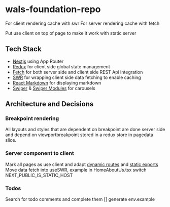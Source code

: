 # wals-foundation-repo
For client rendering cache with swr
For server rendering cache with fetch

Put use client on top of page to make it work with static server

## Tech Stack
- [Nextjs](https://nextjs.org/docs/app/getting-started) using App Router
- [Redux](https://react-redux.js.org/) for client side global state management
- [Fetch](https://nextjs.org/docs/app/getting-started/fetching-data#with-the-fetch-api) for both server side and client side REST Api integration
- [SWR](https://swr.vercel.app/docs/getting-started) for wrapping client side data fetching to enable caching
- [React Markdown](https://github.com/remarkjs/react-markdown) for displaying markdown
- [Swiper](https://swiperjs.com/get-started) & [Swiper Modules](https://swiperjs.com/swiper-api#modules) for carousels

## Architecture and Decisions
### Breakpoint rendering
All layouts and styles that are dependent on breakpoint are done server side and depend on viewportbreakpoint stored in a redux store in pagedata slice.

### Server component to client
Mark all pages as use client and adapt [dynamic routes](https://nextjs.org/docs/app/api-reference/file-conventions/dynamic-routes#in-client-components) and [static exports](https://nextjs.org/docs/app/guides/static-exports)
Move data fetch into useSWR, example in HomeAboutUs.tsx
switch NEXT_PUBLIC_IS_STATIC_HOST

### Todos
Search for todo comments and complete them
[] generate env.example